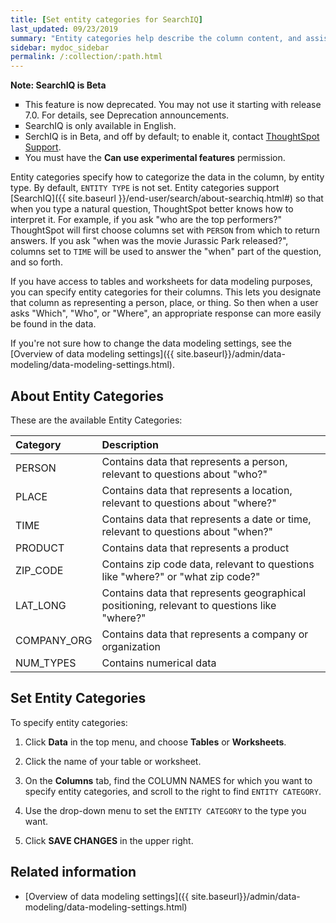 ```yaml
---
title: [Set entity categories for SearchIQ]
last_updated: 09/23/2019
summary: "Entity categories help describe the column content, and assist SearchIQ in interpreting natural language queries."
sidebar: mydoc_sidebar
permalink: /:collection/:path.html
---
```

<div class="alert alert-info" role="alert">
 <p><strong><i class="fa fa-info-circle"></i>  Note: SearchIQ is <span class="label label-beta">Beta</span></strong></p>
 <ul type="square">
  <li>This feature is now deprecated. You may not use it starting with release 7.0. For details, see Deprecation announcements.</li>
  <li>SearchIQ is only available in English.</li>
  <li>SerchIQ is in <span class="label label-beta">Beta</span>, and off by default; to enable it, contact <a href="{{ site.baseurl }}/appliance/contact.html">ThoughtSpot Support</a>.</li>
  <li>You must have the <strong>Can use experimental features</strong> permission.</li>
</ul>
</div>

Entity categories specify how to categorize the data in the column, by entity type. By default, `ENTITY TYPE` is not set. Entity categories support [SearchIQ]({{ site.baseurl }}/end-user/search/about-searchiq.html#) so that when you type a natural question, ThoughtSpot better knows how to interpret it. For example, if you ask "who are the top performers?" ThoughtSpot will first choose columns set with `PERSON` from which to return answers. If you ask "when was the movie Jurassic Park released?", columns set to `TIME` will be used to answer the "when" part of the question, and so forth.

If you have access to tables and worksheets for data modeling purposes, you can specify entity categories for their columns. This lets you designate that column as representing a person, place, or thing. So then when a user asks "Which", "Who", or "Where", an appropriate response can more easily be found in the data.

If you're not sure how to change the data modeling settings, see the
[Overview of data modeling settings]({{ site.baseurl}}/admin/data-modeling/data-modeling-settings.html).

## About Entity Categories

These are the available Entity Categories:

| Category            | Description                                          |
| :---                | :---                                                 |
| PERSON              | Contains data that represents a person, relevant to questions about "who?" |
| PLACE               | Contains data that represents a location, relevant to questions about "where?" |
| TIME                | Contains data that represents a date or time, relevant to questions about "when?" |
| PRODUCT             | Contains data that represents a product|
| ZIP_CODE            | Contains zip code data, relevant to questions like "where?" or "what zip code?"|
| LAT_LONG            | Contains data that represents geographical positioning, relevant to questions like "where?"|
| COMPANY_ORG         | Contains data that represents a company or organization |
| NUM_TYPES           | Contains numerical data |

## Set Entity Categories

To specify entity categories:

1. Click **Data** in the top menu, and choose **Tables** or **Worksheets**.

2. Click the name of your table or worksheet.

3. On the **Columns** tab, find the COLUMN NAMES for which you want to specify entity categories, and scroll to the right to find `ENTITY CATEGORY`.

4. Use the drop-down menu to set the `ENTITY CATEGORY` to the type you want.

5. Click **SAVE CHANGES** in the upper right.


## Related information

* [Overview of data modeling settings]({{ site.baseurl}}/admin/data-modeling/data-modeling-settings.html)
